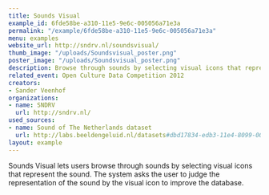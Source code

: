 ```yaml
---
title: Sounds Visual
example_id: 6fde58be-a310-11e5-9e6c-005056a71e3a
permalink: "/example/6fde58be-a310-11e5-9e6c-005056a71e3a"
menu: examples
website_url: http://sndrv.nl/soundsvisual/
thumb_image: "/uploads/Soundsvisual_poster.png"
poster_image: "/uploads/Soundsvisual_poster.png"
description: Browse through sounds by selecting visual icons that represent the sound
related_event: Open Culture Data Competition 2012
creators:
- Sander Veenhof
organizations:
- name: SNDRV
  url: http://sndrv.nl/
used_sources:
- name: Sound of The Netherlands dataset
  url: http://labs.beeldengeluid.nl/datasets#dbd17834-edb3-11e4-8099-005056a71e3a
layout: example
---
```


Sounds Visual lets users browse through sounds by selecting visual icons that represent the sound. The system asks the user to judge the representation of the sound by the visual icon to improve the database.

